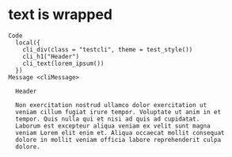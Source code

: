 # text is wrapped

    Code
      local({
        cli_div(class = "testcli", theme = test_style())
        cli_h1("Header")
        cli_text(lorem_ipsum())
      })
    Message <cliMessage>
      
      Header
      
      Non exercitation nostrud ullamco dolor exercitation ut
      veniam cillum fugiat irure tempor. Voluptate ut anim in et
      tempor. Quis nulla qui et nisi ad quis ad cupidatat.
      Laborum est excepteur aliqua veniam ex velit sunt magna
      veniam Lorem elit enim et. Aliqua occaecat mollit consequat
      dolore in mollit veniam officia labore reprehenderit culpa
      dolore.


